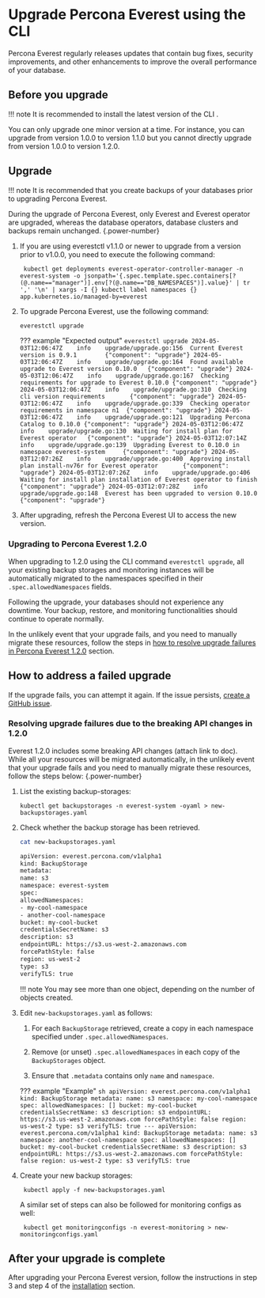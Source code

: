 # Upgrade Percona Everest using the CLI

Percona Everest regularly releases updates that contain bug fixes, security improvements, and other enhancements to improve the overall performance of your database.


## Before you upgrade

!!! note
     It is recommended to install the latest version of the CLI .

You can only upgrade one minor version at a time. For instance, you can upgrade from version 1.0.0 to version 1.1.0 but you cannot directly upgrade from version 1.0.0 to version 1.2.0.  

## Upgrade

!!! note
    It is recommended that you create backups of your databases prior to upgrading Percona Everest.

During the upgrade of Percona Everest, only Everest and Everest operator are upgraded, whereas the database operators, database clusters and backups remain unchanged.
{.power-number}

1. If you are using everestctl v1.1.0 or newer to upgrade from a version prior to v1.0.0, you need to execute the following command:

        kubectl get deployments everest-operator-controller-manager -n everest-system -o jsonpath='{.spec.template.spec.containers[?(@.name=="manager")].env[?(@.name=="DB_NAMESPACES")].value}' | tr ',' '\n' | xargs -I {} kubectl label namespaces {} app.kubernetes.io/managed-by=everest

2. To upgrade Percona Everest, use the following command:

    ```sh
    everestctl upgrade
    ```

    ??? example "Expected output"
        ```
        everestctl upgrade
        2024-05-03T12:06:47Z    info    upgrade/upgrade.go:156  Current Everest version is 0.9.1        {"component": "upgrade"}
        2024-05-03T12:06:47Z    info    upgrade/upgrade.go:164  Found available upgrade to Everest version 0.10.0   {"component": "upgrade"}
        2024-05-03T12:06:47Z    info    upgrade/upgrade.go:167  Checking requirements for upgrade to Everest 0.10.0 {"component": "upgrade"}
        2024-05-03T12:06:47Z    info    upgrade/upgrade.go:310  Checking cli version requirements       {"component": "upgrade"}
        2024-05-03T12:06:47Z    info    upgrade/upgrade.go:339  Checking operator requirements in namespace n1  {"component": "upgrade"}
        2024-05-03T12:06:47Z    info    upgrade/upgrade.go:121  Upgrading Percona Catalog to 0.10.0 {"component": "upgrade"}
        2024-05-03T12:06:47Z    info    upgrade/upgrade.go:130  Waiting for install plan for Everest operator   {"component": "upgrade"}
        2024-05-03T12:07:14Z    info    upgrade/upgrade.go:139  Upgrading Everest to 0.10.0 in namespace everest-system     {"component": "upgrade"}
        2024-05-03T12:07:26Z    info    upgrade/upgrade.go:400  Approving install plan install-nv76r for Everest operator       {"component": "upgrade"}
        2024-05-03T12:07:26Z    info    upgrade/upgrade.go:406  Waiting for install plan installation of Everest operator to finish     {"component": "upgrade"}
        2024-05-03T12:07:28Z    info    upgrade/upgrade.go:148  Everest has been upgraded to version 0.10.0 {"component": "upgrade"}
        ```

3. After upgrading, refresh the Percona Everest UI to access the new version.


### Upgrading to Percona Everest 1.2.0

When upgrading to 1.2.0 using the CLI command `everestctl upgrade`, all your existing backup storages and monitoring instances will be automatically migrated to the namespaces specified in their `.spec.allowedNamespaces` fields.

Following the upgrade, your databases should not experience any downtime. Your backup, restore, and monitoring functionalities should continue to operate normally. 

In the unlikely event that your upgrade fails, and you need to manually migrate these resources, follow the steps in [how to resolve upgrade failures in Percona Everest 1.2.0](#how-to-resolve-upgrade-failures-in-percona-everest-120) section.


## How to address a failed upgrade

If the upgrade fails, you can attempt it again. If the issue persists, [create a GitHub issue](https://docs.github.com/en/issues/tracking-your-work-with-issues/creating-an-issue#creating-an-issue-from-a-repository).

### Resolving upgrade failures due to the breaking API changes in 1.2.0

Everest 1.2.0 includes some breaking API changes (attach link to doc). While all your resources will be migrated automatically, in the unlikely event that your upgrade fails and you need to manually migrate these resources, follow the steps below:
{.power-number}

1. List the existing backup-storages:

    ```
    kubectl get backupstorages -n everest-system -oyaml > new-backupstorages.yaml
    ```

2. Check whether the backup storage has been retrieved.

    ```sh
    cat new-backupstorages.yaml

    apiVersion: everest.percona.com/v1alpha1
    kind: BackupStorage
    metadata:
    name: s3
    namespace: everest-system
    spec:
    allowedNamespaces:
    - my-cool-namespace
    - another-cool-namespace
    bucket: my-cool-bucket
    credentialsSecretName: s3
    description: s3
    endpointURL: https://s3.us-west-2.amazonaws.com
    forcePathStyle: false
    region: us-west-2
    type: s3
    verifyTLS: true
    ```

    !!! note
        You may see more than one object, depending on the number of objects created.


3. Edit `new-backupstorages.yaml` as follows:

    1. For each `BackupStorage` retrieved, create a copy in each namespace specified under `.spec.allowedNamespaces`.

    2. Remove (or unset) `.spec.allowedNamespaces` in each copy of the `BackupStorages` object.
    
    3. Ensure that `.metadata` contains only `name` and `namespace`.

    ??? example "Example"
        ```sh
        apiVersion: everest.percona.com/v1alpha1
        kind: BackupStorage
        metadata:
        name: s3
        namespace: my-cool-namespace
        spec:
        allowedNamespaces: []
        bucket: my-cool-bucket
        credentialsSecretName: s3
        description: s3
        endpointURL: https://s3.us-west-2.amazonaws.com
        forcePathStyle: false
        region: us-west-2
        type: s3
        verifyTLS: true
        ---
        apiVersion: everest.percona.com/v1alpha1
        kind: BackupStorage
        metadata:
        name: s3
        namespace: another-cool-namespace
        spec:
        allowedNamespaces: []
        bucket: my-cool-bucket
        credentialsSecretName: s3
        description: s3
        endpointURL: https://s3.us-west-2.amazonaws.com
        forcePathStyle: false
        region: us-west-2
        type: s3
        verifyTLS: true
        ```

4. Create your new backup storages:

        kubectl apply -f new-backupstorages.yaml

    A similar set of steps can also be followed for monitoring configs as well:

        kubectl get monitoringconfigs -n everest-monitoring > new-monitoringconfigs.yaml


## After your upgrade is complete

After upgrading your Percona Everest version, follow the instructions in step 3 and step 4 of the [installation](install/installEverest.md) section. 















